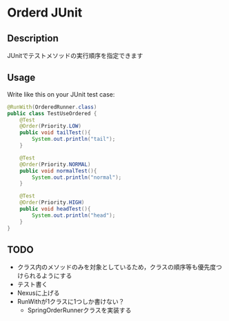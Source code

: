 Orderd JUnit
============


Description
-----------

JUnitでテストメソッドの実行順序を指定できます

Usage
-----

Write like this on your JUnit test case:

```java
@RunWith(OrderedRunner.class)
public class TestUseOrdered {
    @Test
    @Order(Priority.LOW)
    public void tailTest(){
        System.out.println("tail");
    }

    @Test
    @Order(Priority.NORMAL)
    public void normalTest(){
        System.out.println("normal");
    }

    @Test
    @Order(Priority.HIGH)
    public void headTest(){
        System.out.println("head");
    }
}
```


TODO
----

+ クラス内のメソッドのみを対象としているため，クラスの順序等も優先度つけられるようにする
+ テスト書く
+ Nexusに上げる
+ RunWithが1クラスに1つしか書けない？
  + SpringOrderRunnerクラスを実装する